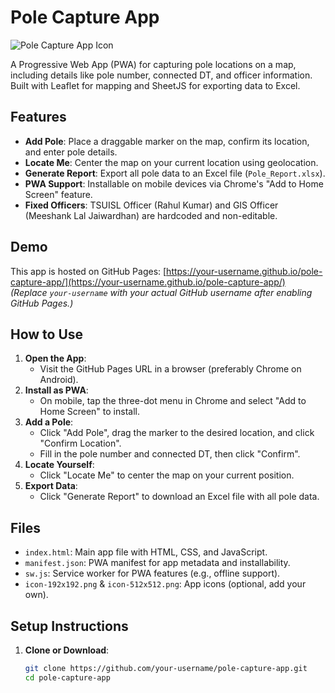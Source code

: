 # Pole Capture App 

![Pole Capture App Icon](icon-192x192.png) <!-- Optional: Add if you have an icon -->

A Progressive Web App (PWA) for capturing pole locations on a map, including details like pole number, connected DT, and officer information. Built with Leaflet for mapping and SheetJS for exporting data to Excel.

## Features
- **Add Pole**: Place a draggable marker on the map, confirm its location, and enter pole details.
- **Locate Me**: Center the map on your current location using geolocation.
- **Generate Report**: Export all pole data to an Excel file (`Pole_Report.xlsx`).
- **PWA Support**: Installable on mobile devices via Chrome's "Add to Home Screen" feature.
- **Fixed Officers**: TSUISL Officer (Rahul Kumar) and GIS Officer (Meeshank Lal Jaiwardhan) are hardcoded and non-editable.

## Demo
This app is hosted on GitHub Pages: [https://your-username.github.io/pole-capture-app/](https://your-username.github.io/pole-capture-app/)  
*(Replace `your-username` with your actual GitHub username after enabling GitHub Pages.)*

## How to Use
1. **Open the App**:
   - Visit the GitHub Pages URL in a browser (preferably Chrome on Android).
2. **Install as PWA**:
   - On mobile, tap the three-dot menu in Chrome and select "Add to Home Screen" to install.
3. **Add a Pole**:
   - Click "Add Pole", drag the marker to the desired location, and click "Confirm Location".
   - Fill in the pole number and connected DT, then click "Confirm".
4. **Locate Yourself**:
   - Click "Locate Me" to center the map on your current position.
5. **Export Data**:
   - Click "Generate Report" to download an Excel file with all pole data.

## Files
- `index.html`: Main app file with HTML, CSS, and JavaScript.
- `manifest.json`: PWA manifest for app metadata and installability.
- `sw.js`: Service worker for PWA features (e.g., offline support).
- `icon-192x192.png` & `icon-512x512.png`: App icons (optional, add your own).

## Setup Instructions
1. **Clone or Download**:
   ```bash
   git clone https://github.com/your-username/pole-capture-app.git
   cd pole-capture-app
